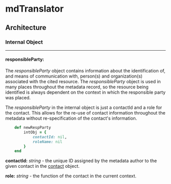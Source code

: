 # mdTranslator

## Architecture

### Internal Object
---
#### responsibleParty:

The *responsibleParty* object contains information about the identification of, and means of communication with, person(s) and organization(s) associated with the cited resource. The *responsibleParty* object is used in many places throughout the metadata record, so the resource being identified is always dependent on the context in which the responsible party was placed.

The *responsibleParty* in the internal object is just a contactId and a role for the contact.  This allows for the re-use of contact information throughout the metadata without re-specification of the contact's information.

````ruby
    def newRespParty
        intObj = {
            contactId: nil,
            roleName: nil
        }
    end
````

__contactId:__ *string* - the unique ID assigned by the metadata author to the given contact in the [contact](../mdtranslator/contact.md) object.

__role:__ *string* - the function of the contact in the current context.
